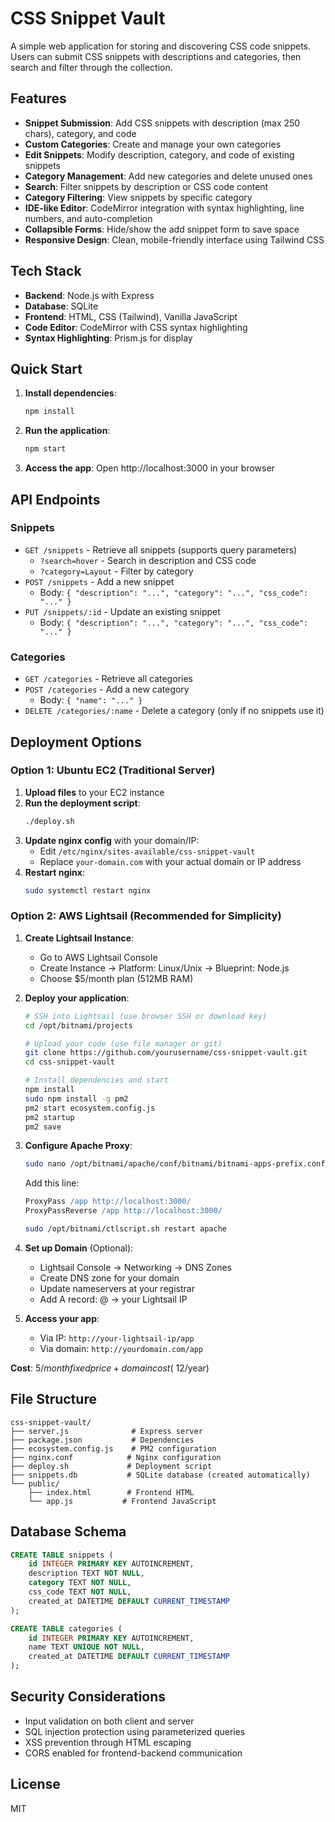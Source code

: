# CSS Snippet Vault

A simple web application for storing and discovering CSS code snippets. Users can submit CSS snippets with descriptions and categories, then search and filter through the collection.

## Features

- **Snippet Submission**: Add CSS snippets with description (max 250 chars), category, and code
- **Custom Categories**: Create and manage your own categories
- **Edit Snippets**: Modify description, category, and code of existing snippets
- **Category Management**: Add new categories and delete unused ones
- **Search**: Filter snippets by description or CSS code content
- **Category Filtering**: View snippets by specific category
- **IDE-like Editor**: CodeMirror integration with syntax highlighting, line numbers, and auto-completion
- **Collapsible Forms**: Hide/show the add snippet form to save space
- **Responsive Design**: Clean, mobile-friendly interface using Tailwind CSS

## Tech Stack

- **Backend**: Node.js with Express
- **Database**: SQLite
- **Frontend**: HTML, CSS (Tailwind), Vanilla JavaScript
- **Code Editor**: CodeMirror with CSS syntax highlighting
- **Syntax Highlighting**: Prism.js for display

## Quick Start

1. **Install dependencies**:
   ```bash
   npm install
   ```

2. **Run the application**:
   ```bash
   npm start
   ```

3. **Access the app**: Open http://localhost:3000 in your browser

## API Endpoints

### Snippets
- `GET /snippets` - Retrieve all snippets (supports query parameters)
  - `?search=hover` - Search in description and CSS code
  - `?category=Layout` - Filter by category
- `POST /snippets` - Add a new snippet
  - Body: `{ "description": "...", "category": "...", "css_code": "..." }`
- `PUT /snippets/:id` - Update an existing snippet
  - Body: `{ "description": "...", "category": "...", "css_code": "..." }`

### Categories
- `GET /categories` - Retrieve all categories
- `POST /categories` - Add a new category
  - Body: `{ "name": "..." }`
- `DELETE /categories/:name` - Delete a category (only if no snippets use it)

## Deployment Options

### Option 1: Ubuntu EC2 (Traditional Server)

1. **Upload files** to your EC2 instance
2. **Run the deployment script**:
   ```bash
   ./deploy.sh
   ```
3. **Update nginx config** with your domain/IP:
   - Edit `/etc/nginx/sites-available/css-snippet-vault`
   - Replace `your-domain.com` with your actual domain or IP address
4. **Restart nginx**:
   ```bash
   sudo systemctl restart nginx
   ```

### Option 2: AWS Lightsail (Recommended for Simplicity)

1. **Create Lightsail Instance**:
   - Go to AWS Lightsail Console
   - Create Instance → Platform: Linux/Unix → Blueprint: Node.js
   - Choose $5/month plan (512MB RAM)

2. **Deploy your application**:
   ```bash
   # SSH into Lightsail (use browser SSH or download key)
   cd /opt/bitnami/projects
   
   # Upload your code (use file manager or git)
   git clone https://github.com/yourusername/css-snippet-vault.git
   cd css-snippet-vault
   
   # Install dependencies and start
   npm install
   sudo npm install -g pm2
   pm2 start ecosystem.config.js
   pm2 startup
   pm2 save
   ```

3. **Configure Apache Proxy**:
   ```bash
   sudo nano /opt/bitnami/apache/conf/bitnami/bitnami-apps-prefix.conf
   ```
   Add this line:
   ```apache
   ProxyPass /app http://localhost:3000/
   ProxyPassReverse /app http://localhost:3000/
   ```
   
   ```bash
   sudo /opt/bitnami/ctlscript.sh restart apache
   ```

4. **Set up Domain** (Optional):
   - Lightsail Console → Networking → DNS Zones
   - Create DNS zone for your domain
   - Update nameservers at your registrar
   - Add A record: @ → your Lightsail IP

5. **Access your app**: 
   - Via IP: `http://your-lightsail-ip/app`
   - Via domain: `http://yourdomain.com/app`

**Cost**: $5/month fixed price + domain cost (~$12/year)

## File Structure

```
css-snippet-vault/
├── server.js              # Express server
├── package.json           # Dependencies
├── ecosystem.config.js    # PM2 configuration
├── nginx.conf            # Nginx configuration
├── deploy.sh             # Deployment script
├── snippets.db           # SQLite database (created automatically)
└── public/
    ├── index.html        # Frontend HTML
    └── app.js           # Frontend JavaScript
```

## Database Schema

```sql
CREATE TABLE snippets (
    id INTEGER PRIMARY KEY AUTOINCREMENT,
    description TEXT NOT NULL,
    category TEXT NOT NULL,
    css_code TEXT NOT NULL,
    created_at DATETIME DEFAULT CURRENT_TIMESTAMP
);

CREATE TABLE categories (
    id INTEGER PRIMARY KEY AUTOINCREMENT,
    name TEXT UNIQUE NOT NULL,
    created_at DATETIME DEFAULT CURRENT_TIMESTAMP
);
```

## Security Considerations

- Input validation on both client and server
- SQL injection protection using parameterized queries
- XSS prevention through HTML escaping
- CORS enabled for frontend-backend communication

## License

MIT